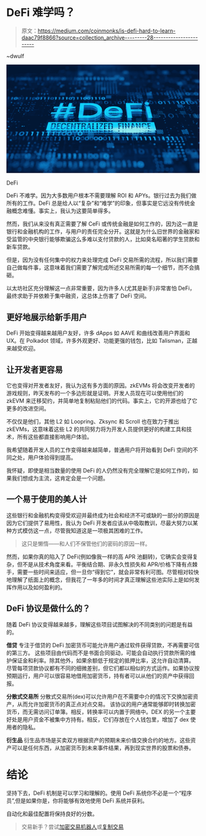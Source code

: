 # DeFi 难学吗？

> 原文：<https://medium.com/coinmonks/is-defi-hard-to-learn-daac79f8866?source=collection_archive---------28----------------------->

~dwulf

![](img/cd6049bf02b77a5e22cb6eba34ea7aad.png)

DeFi

DeFi 不难学。因为大多数用户根本不需要理解 ROI 和 APYs。银行过去为我们做所有的工作。DeFi 总是给人以“复杂”和“难学”的印象，但事实是它远没有传统金融概念难懂。事实上，我认为这要简单得多。

然而，我们从来没有真正需要了解 CeFi 或传统金融是如何工作的，因为这一直是银行和金融机构的工作，与用户的责任完全分开。这就是为什么旧世界的金融家和受监管的中央银行能够欺骗这么多难以支付贷款的人，比如臭名昭著的学生贷款和新车贷款。

但是，因为没有任何集中的权力来处理完成 DeFi 交易所需的流程，所以我们需要自己做每件事，这意味着我们需要了解完成所述交易所需的每一个细节，而不会搞砸。

以太坊社区充分理解这一点非常重要，因为许多人(尤其是新手)非常害怕 DeFi，最终求助于并依赖于集中融资，这总体上伤害了 DeFi 空间。

## 更好地展示给新手用户

DeFi 开始变得越来越用户友好，许多 dApps 如 AAVE 和曲线改善用户界面和 UX。在 Polkadot 领域，许多外观更好、功能更强的钱包，比如 Talisman，正越来越受欢迎。

## 让开发者更容易

它也变得对开发者友好，我认为这有多方面的原因。zkEVMs 将会改变开发者的游戏规则，昨天发布的一个多边形就是证明。开发人员现在可以使用他们的 zkEVM 来迁移契约，并简单地复制粘贴他们的代码。事实上，它的开源也给了它更多的改进空间。

不仅仅是他们，其他 L2 如 Loopring、Zksync 和 Scroll 也在致力于推出 zkEVMs，这意味着这些 L2 的共同努力将为开发人员提供更好的构建工具和技术，所有这些都直接影响用户体验。

我希望随着开发人员的工作变得越来越简单，普通用户将开始看到 DeFi 空间的不同之处，用户体验得到提高。

我怀疑，即使是相当数量的使用 DeFi 的人仍然没有完全理解它是如何工作的，如果我们想成为主流，这肯定会是一个问题。

## 一个易于使用的美人计

这些银行和金融机构变得受欢迎并最终成为社会和经济不可或缺的一部分的原因是因为它们提供了易用性，我认为 DeFi 开发者应该从中吸取教训，尽最大努力以某种方式模仿这一点，尽管我知道这是一项极其困难的工作。

> 这只是懒惰——和人们不保管他们的密码的原因一样。

然而，如果你真的陷入了 DeFi(例如像我一样的高 APR 池翻转)，它确实会变得复杂，但不是从技术角度来看。平衡结合期、非永久性损失和 APR/价格下降有点棘手，需要一些时间来适应，但一旦你“得到它”，就会非常有利可图。尽管相对较快地理解了纸面上的概念，但我花了一年多的时间才真正理解这些池实际上是如何发挥作用以及如何盈利的。

## DeFi 协议是做什么的？

随着 DeFi 协议变得越来越多，理解这些项目试图解决的不同类别的问题是有益的。

**借贷**
专注于借贷的 DeFi 加密货币可能允许用户通过软件获得贷款，不再需要可信的第三方。
这些项目由代码而不是书面合同驱动，可能会自动执行贷款所需的维护保证金和利率。除其他外，如果余额低于规定的抵押比率，这允许自动清算。
尽管每项贷款协议都有不同的细微差别，但它们都以相似的方式运作。如果协议按预期运行，用户可以很容易地借用加密货币，持有者可以从他们的资产中获得回报。

**分散式交易所**
分散式交易所(dex)可以允许用户在不需要中介的情况下交换加密资产，从而允许加密货币的真正点对点交易。
该协议的用户通常能够即时转换加密货币，而无需访问订单簿。相反，转换率可以内置于网络中。DEX 的另一个主要好处是用户资金不被集中方持有。相反，它们存放在个人钱包里，增加了 dex 使用者的隐私。

**衍生品**
衍生品市场是买卖双方根据资产的预期未来价值交换合约的地方。这些资产可以是任何东西，从加密货币到未来事件结果，再到现实世界的股票和债券。

# 结论

坚持下去，DeFi 机制是可以学习和理解的。使用 DeFi 系统你不必是一个“程序员”,但是如果你是，你将能够有效地使用 DeFi 系统并获利。

自动化和最佳配置将保持良好的分数。

> 交易新手？尝试[加密交易机器人](/coinmonks/crypto-trading-bot-c2ffce8acb2a)或[复制交易](/coinmonks/top-10-crypto-copy-trading-platforms-for-beginners-d0c37c7d698c)